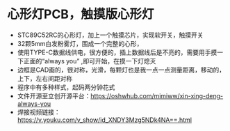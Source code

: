 心形灯PCB，触摸版心形灯
==
* STC89C52RC的心形灯，加上一个触摸芯片，实现软开关，触摸开关
* 32颗5mm白发粉雾灯，围成一个完整的心形，
* 使用TYPE-C数据线供电，很方便的，插上数据线后是不亮的，需要用手摸一下正面的“always you” ,即可开始，在摸一下灯熄灭
* 边框是CAD画的，很对称，光滑，每颗灯也是我一点一点测量距离，移动的，上下，左右间距对称
* 程序中有多种样式，起码两分钟花式
* 文件开源至立创开源平台：https://oshwhub.com/mimiww/xin-xing-deng-always-you
* 焊接视频链接：https://v.youku.com/v_show/id_XNDY3Mzg5NDk4NA==.html
